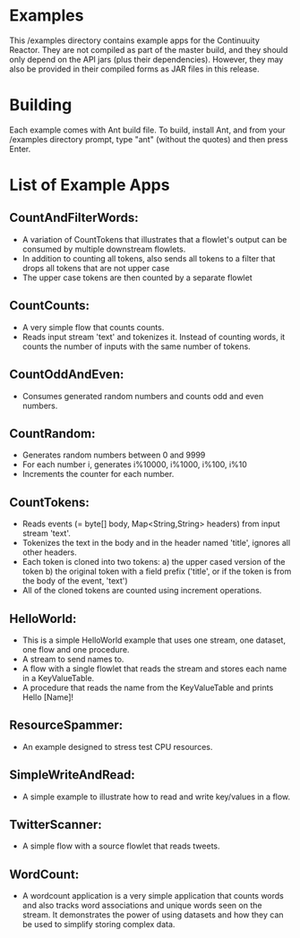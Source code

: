 
Examples
========

This /examples directory contains example apps for the Continuuity Reactor. 
They are not compiled as part of the master build, and they should only depend 
on the API jars (plus their dependencies). However, they may also be provided 
in their compiled forms as JAR files in this release.

Building
========

Each example comes with Ant build file. To build, install Ant, and from your 
/examples directory prompt, type "ant" (without the quotes) and then press
Enter.

List of Example Apps
========================

CountAndFilterWords:
--------------------
- A variation of CountTokens that illustrates that a flowlet's output can
  be consumed by multiple downstream flowlets.
- In addition to counting all tokens, also sends all tokens to a filter that
  drops all tokens that are not upper case
- The upper case tokens are then counted by a separate flowlet

CountCounts:
------------
- A very simple flow that counts counts.
- Reads input stream 'text' and tokenizes it. Instead of counting words, it
  counts the number of inputs with the same number of tokens.

CountOddAndEven:
------------
- Consumes generated random numbers and counts odd and even numbers.

CountRandom:
------------
- Generates random numbers between 0 and 9999
- For each number i, generates i%10000, i%1000, i%100, i%10
- Increments the counter for each number.
 
 CountTokens:
------------
- Reads events (= byte[] body, Map<String,String> headers) from input
  stream 'text'.
- Tokenizes the text in the body and in the header named 'title', ignores
  all other headers.
- Each token is cloned into two tokens:
  a) the upper cased version of the token
  b) the original token with a field prefix ('title', or if the token is from
     the body of the event, 'text')
- All of the cloned tokens are counted using increment operations.

HelloWorld:
-------------------
 - This is a simple HelloWorld example that uses one stream, one dataset, one flow and one procedure.
 - A stream to send names to.
 - A flow with a single flowlet that reads the stream and stores each name in a KeyValueTable.
 - A procedure that reads the name from the KeyValueTable and prints Hello [Name]!

ResourceSpammer:
-------------------
- An example designed to stress test CPU resources.

SimpleWriteAndRead:
-------------------
- A simple example to illustrate how to read and write key/values in a flow.

TwitterScanner:
---------------
- A simple flow with a source flowlet that reads tweets.

WordCount:
-----------
- A wordcount application is a very simple application that counts words 
and also tracks word associations and unique words seen on the stream. It 
demonstrates the power of using datasets and how they can be used to simplify 
storing complex data.

